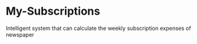 # My-Subscriptions
Intelligent system that can calculate the weekly subscription expenses of newspaper
